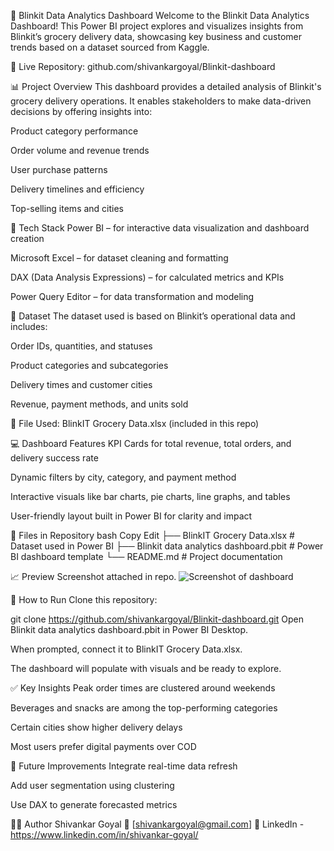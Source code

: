 🛒 Blinkit Data Analytics Dashboard
Welcome to the Blinkit Data Analytics Dashboard!
This Power BI project explores and visualizes insights from Blinkit’s grocery delivery data, showcasing key business and customer trends based on a dataset sourced from Kaggle.

🔗 Live Repository: github.com/shivankargoyal/Blinkit-dashboard

📊 Project Overview
This dashboard provides a detailed analysis of Blinkit's grocery delivery operations. It enables stakeholders to make data-driven decisions by offering insights into:

Product category performance

Order volume and revenue trends

User purchase patterns

Delivery timelines and efficiency

Top-selling items and cities


🧰 Tech Stack
Power BI – for interactive data visualization and dashboard creation

Microsoft Excel – for dataset cleaning and formatting

DAX (Data Analysis Expressions) – for calculated metrics and KPIs

Power Query Editor – for data transformation and modeling


🧾 Dataset
The dataset used is based on Blinkit’s operational data and includes:

Order IDs, quantities, and statuses

Product categories and subcategories

Delivery times and customer cities

Revenue, payment methods, and units sold

📄 File Used: BlinkIT Grocery Data.xlsx (included in this repo)


💻 Dashboard Features
KPI Cards for total revenue, total orders, and delivery success rate

Dynamic filters by city, category, and payment method

Interactive visuals like bar charts, pie charts, line graphs, and tables

User-friendly layout built in Power BI for clarity and impact


📂 Files in Repository
bash
Copy
Edit
├── BlinkIT Grocery Data.xlsx               # Dataset used in Power BI
├── Blinkit data analytics dashboard.pbit   # Power BI dashboard template
└── README.md                               # Project documentation


📈 Preview
Screenshot attached in repo.
![Screenshot of dashboard](https://github.com/user-attachments/assets/382b8510-cf9e-4415-8cbc-b80d7fbfbe90)


🚀 How to Run
Clone this repository:

git clone https://github.com/shivankargoyal/Blinkit-dashboard.git
Open Blinkit data analytics dashboard.pbit in Power BI Desktop.

When prompted, connect it to BlinkIT Grocery Data.xlsx.

The dashboard will populate with visuals and be ready to explore.


✅ Key Insights
Peak order times are clustered around weekends

Beverages and snacks are among the top-performing categories

Certain cities show higher delivery delays

Most users prefer digital payments over COD


🔮 Future Improvements
Integrate real-time data refresh

Add user segmentation using clustering

Use DAX to generate forecasted metrics


🙋‍♂️ Author
Shivankar Goyal
📧 [shivankargoyal@gmail.com] 
🔗 LinkedIn - https://www.linkedin.com/in/shivankar-goyal/
